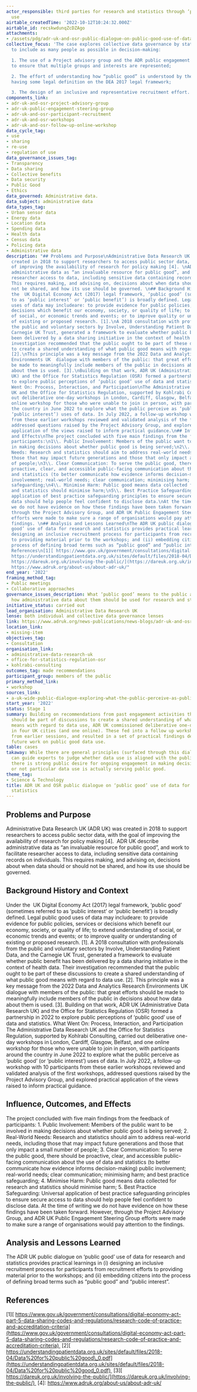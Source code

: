 ```yaml
---
actor_responsible: third parties for research and statistics through ‘public good’
  use
airtable_createdTime: '2022-10-12T10:24:32.000Z'
airtable_id: recskwdunqZcDZAgo
attachments:
- /assets/pdg/adr-uk-and-osr-public-dialogue-on-public-good-use-of-data-for-research-and-statistics-ADR_UK_OSR_Public_Dialogue_final_report_October_2022.pdf
collective_focus: 'The case explores collective data governance by stating the need
  to include as many people as possible in decision-making:

  1. The use of a Project advisory group and the ADR public engagement steering group
  to ensure that multiple groups and interests are represented;

  2. The effort of understanding how “public good” is understood by the public, despite
  having some legal definition on the DEA 2017 legal framework;

  3. The design of an inclusive and representative recruitment effort.'
components_link:
- adr-uk-and-osr-project-advisory-group
- adr-uk-public-engagement-steering-group
- adr-uk-and-osr-participant-recruitment
- adr-uk-and-osr-workshops
- adr-uk-and-osr-follow-up-online-workshop
data_cycle_tag:
- use
- sharing
- re-use
- regulation of use
data_governance_issues_tag:
- Transparency
- Data sharing
- Collective benefits
- Data security
- Public Good
- Ethics
data_governed: Administrative data.
data_subject: administrative data
data_types_tag:
- Urban sensor data
- Energy data
- Location data
- Spending data
- Health data
- Census data
- Policing data
- Administrative data
description: "## Problems and Purpose\nAdministrative Data Research UK (ADR UK) was
  created in 2018 to support researchers to access public sector data, with the goal
  of improving the availability of research for policy making [4]. \nADR UK describe
  administrative data as “an invaluable resource for public good”, and work to facilitate
  researcher access to data, including sensitive data containing records on individuals.
  This requires making, and advising on, decisions about when data should or should
  not be shared, and how its use should be governed. \n## Background History and Context\nUnder
  the  UK Digital Economy Act (2017) legal framework, ‘public good’ (sometimes referred
  to as ‘public interest’ or ‘public benefit’) is broadly defined. Legal public good
  uses of data may includeare: to provide evidence for public policies, services or
  decisions which benefit our economy, society, or quality of life; to extend understanding
  of social, or economic trends and events; or to improve quality or understanding
  of existing or proposed research. [1].\nA 2018 consultation with professionals from
  the public and voluntary sectors by Involve, Understanding Patient Data, and the
  Carnegie UK Trust, generated a framework to evaluate whether public benefit has
  been delivered by a data sharing initiative in the context of health data. Their
  investigation recommended that the public ought to be part of these discussions
  to create a shared understanding of what public good means with regard to data use.
  [2].\nThis principle was a key message from the 2022 Data and Analytics Research
  Environments UK  dialogue with members of the public: that great efforts should
  be made to meaningfully include members of the public in decisions about how data
  about them is used. [3].\nBuilding on that work, ADR UK (Administrative Data Research
  UK) and the Office for Statistics Regulation (OSR) formed a partnership in 2022
  to explore public perceptions of ‘public good’ use of data and statistics.\nWhat
  Went On: Process, Interaction, and Participation\nThe Administrative Data Research
  UK and the Office for Statistics Regulation, supported by Kohlrabi Consulting, carried
  out deliberative one-day workshops in London, Cardiff, Glasgow, Belfast, and one
  online workshop for those who were unable to join in person, with participants around
  the country in June 2022 to explore what the public perceive as ‘public good’ (or
  ‘public interest’) uses of data. In July 2022, a follow-up workshop with 10 participants
  from these earlier workshops reviewed and validated analysis of the first workshops,
  addressed questions raised by the Project Advisory Group, and explored practical
  application of the views raised to inform practical guidance.\n## Influence, Outcomes,
  and Effects\nThe project concluded with five main findings from the feedback of
  participants:\n1\\. Public Involvement: Members of the public want to be involved
  in making decisions about whether public good is being served;\n2\\. Real-World
  Needs: Research and statistics should aim to address real-world needs, including
  those that may impact future generations and those that only impact a small number
  of people;\n3\\. Clear Communication: To serve the public good, there should be
  proactive, clear, and accessible public-facing communication about the use of data
  and statistics (to better communicate how evidence informs decision-making) public
  involvement; real-world needs; clear communication; minimising harm; and best practice
  safeguarding;\n4\\. Minimise Harm: Public good means data collected for research
  and statistics should minimise harm;\n5\\. Best Practice Safeguarding: Universal
  application of best practice safeguarding principles to ensure secure access to
  data should help people feel confident to disclose data.\nAt the time of writing
  we do not have evidence on how these findings have been taken forward. However,
  through the Project Advisory Group, and ADR UK Public Engagement Steering Group
  efforts were made to make sure a range of organisations would pay attention to the
  findings. \n## Analysis and Lessons Learned\nThe ADR UK public dialogue on ‘public
  good’ use of data for research and statistics provides practical learnings in (i)
  designing an inclusive recruitment process for participants from recruitment efforts
  to providing material prior to the workshops; and (ii) embedding citizens into the
  process of defining broad terms such as “public good” and “public interest”. \n##
  References\n[1][ https://www.gov.uk/government/consultations/digital-economy-act-part-5-data-sharing-codes-and-regulations/research-code-of-practice-and-accreditation-criteria](https://www.gov.uk/government/consultations/digital-economy-act-part-5-data-sharing-codes-and-regulations/research-code-of-practice-and-accreditation-criteria) \n[2][
  https://understandingpatientdata.org.uk/sites/default/files/2018-04/Data%20for%20public%20good\\_0.pdf](https://understandingpatientdata.org.uk/sites/default/files/2018-04/Data%20for%20public%20good_0.pdf) \n[3][
  https://dareuk.org.uk/involving-the-public/](https://dareuk.org.uk/involving-the-public/) \n\\[4]:
  https://www.adruk.org/about-us/about-adr-uk/"
end_year: '2022'
framing_method_tag:
- Public meetings
- Collaborative approaches
governance_issues_description: What ‘public good’ means to the public and, consequently,
  how administrative data about them should be used for research and statistics.
initiative_status: carried out
lead_organisation: Administrative Data Research UK
lense: both individual and collective data governance lenses
link: https://www.adruk.org/news-publications/news-blogs/adr-uk-and-osr-publish-research-report-on-public-perceptions-of-public-good-use-of-data-for-research-and-statistics/
location_link:
- missing-item
objectives_tag:
- Consultation
organisation_link:
- administrative-data-research-uk
- office-for-statistics-regulation-osr
- kohlrabi-consulting
outcomes_tag: made recommendations
participant_group: members of the public
primary_method_link:
- workshop
sources_link:
- a-uk-wide-public-dialogue-exploring-what-the-public-perceive-as-public-good-use-of-data-for-research-and-statistics
start_year: '2022'
status: Stage 1
summary: Building on recommendations from past engagement activities that the public
  should be part of discussions to create a shared understanding of what public good
  means with regard to data use, ADR UK commissioned deliberative one-day workshops
  in four UK cities (and one online). These fed into a follow up workshop with participants
  from earlier sessions, and resulted in a set of practical findings designed to inform
  future work on public good data use.
table: cases
takaway: While there are general principles (surfaced through this dialogue) that
  can guide experts to judge whether data use is aligned with the public good or not,
  there is strong public desire for ongoing engagement in making decisions about whether
  or not particular data use is actually serving public good.
theme_tag:
- Science & Technology
title: ADR UK and OSR public dialogue on ‘public good’ use of data for research and
  statistics
---
```


## Problems and Purpose
Administrative Data Research UK (ADR UK) was created in 2018 to support researchers to access public sector data, with the goal of improving the availability of research for policy making [4]. 
ADR UK describe administrative data as “an invaluable resource for public good”, and work to facilitate researcher access to data, including sensitive data containing records on individuals. This requires making, and advising on, decisions about when data should or should not be shared, and how its use should be governed. 
## Background History and Context
Under the  UK Digital Economy Act (2017) legal framework, ‘public good’ (sometimes referred to as ‘public interest’ or ‘public benefit’) is broadly defined. Legal public good uses of data may includeare: to provide evidence for public policies, services or decisions which benefit our economy, society, or quality of life; to extend understanding of social, or economic trends and events; or to improve quality or understanding of existing or proposed research. [1].
A 2018 consultation with professionals from the public and voluntary sectors by Involve, Understanding Patient Data, and the Carnegie UK Trust, generated a framework to evaluate whether public benefit has been delivered by a data sharing initiative in the context of health data. Their investigation recommended that the public ought to be part of these discussions to create a shared understanding of what public good means with regard to data use. [2].
This principle was a key message from the 2022 Data and Analytics Research Environments UK  dialogue with members of the public: that great efforts should be made to meaningfully include members of the public in decisions about how data about them is used. [3].
Building on that work, ADR UK (Administrative Data Research UK) and the Office for Statistics Regulation (OSR) formed a partnership in 2022 to explore public perceptions of ‘public good’ use of data and statistics.
What Went On: Process, Interaction, and Participation
The Administrative Data Research UK and the Office for Statistics Regulation, supported by Kohlrabi Consulting, carried out deliberative one-day workshops in London, Cardiff, Glasgow, Belfast, and one online workshop for those who were unable to join in person, with participants around the country in June 2022 to explore what the public perceive as ‘public good’ (or ‘public interest’) uses of data. In July 2022, a follow-up workshop with 10 participants from these earlier workshops reviewed and validated analysis of the first workshops, addressed questions raised by the Project Advisory Group, and explored practical application of the views raised to inform practical guidance.
## Influence, Outcomes, and Effects
The project concluded with five main findings from the feedback of participants:
1\. Public Involvement: Members of the public want to be involved in making decisions about whether public good is being served;
2\. Real-World Needs: Research and statistics should aim to address real-world needs, including those that may impact future generations and those that only impact a small number of people;
3\. Clear Communication: To serve the public good, there should be proactive, clear, and accessible public-facing communication about the use of data and statistics (to better communicate how evidence informs decision-making) public involvement; real-world needs; clear communication; minimising harm; and best practice safeguarding;
4\. Minimise Harm: Public good means data collected for research and statistics should minimise harm;
5\. Best Practice Safeguarding: Universal application of best practice safeguarding principles to ensure secure access to data should help people feel confident to disclose data.
At the time of writing we do not have evidence on how these findings have been taken forward. However, through the Project Advisory Group, and ADR UK Public Engagement Steering Group efforts were made to make sure a range of organisations would pay attention to the findings. 
## Analysis and Lessons Learned
The ADR UK public dialogue on ‘public good’ use of data for research and statistics provides practical learnings in (i) designing an inclusive recruitment process for participants from recruitment efforts to providing material prior to the workshops; and (ii) embedding citizens into the process of defining broad terms such as “public good” and “public interest”. 
## References
[1][ https://www.gov.uk/government/consultations/digital-economy-act-part-5-data-sharing-codes-and-regulations/research-code-of-practice-and-accreditation-criteria](https://www.gov.uk/government/consultations/digital-economy-act-part-5-data-sharing-codes-and-regulations/research-code-of-practice-and-accreditation-criteria) 
[2][ https://understandingpatientdata.org.uk/sites/default/files/2018-04/Data%20for%20public%20good\_0.pdf](https://understandingpatientdata.org.uk/sites/default/files/2018-04/Data%20for%20public%20good_0.pdf) 
[3][ https://dareuk.org.uk/involving-the-public/](https://dareuk.org.uk/involving-the-public/) 
\[4]: https://www.adruk.org/about-us/about-adr-uk/